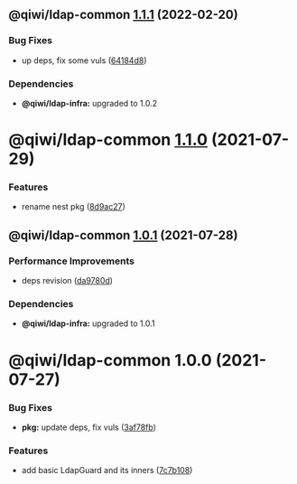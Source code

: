 ## @qiwi/ldap-common [1.1.1](https://github.com/qiwi/ldap/compare/@qiwi/ldap-common@1.1.0...@qiwi/ldap-common@1.1.1) (2022-02-20)


### Bug Fixes

* up deps, fix some vuls ([64184d8](https://github.com/qiwi/ldap/commit/64184d8b77ede3edc1858d33c73b8ff4b018d412))





### Dependencies

* **@qiwi/ldap-infra:** upgraded to 1.0.2

# @qiwi/ldap-common [1.1.0](https://github.com/qiwi/ldap/compare/@qiwi/ldap-common@1.0.1...@qiwi/ldap-common@1.1.0) (2021-07-29)


### Features

* rename nest pkg ([8d9ac27](https://github.com/qiwi/ldap/commit/8d9ac27ba5b0d3819da064463e5b399caf08d264))

## @qiwi/ldap-common [1.0.1](https://github.com/qiwi/ldap/compare/@qiwi/ldap-common@1.0.0...@qiwi/ldap-common@1.0.1) (2021-07-28)


### Performance Improvements

* deps revision ([da9780d](https://github.com/qiwi/ldap/commit/da9780d8404897a40a9536989ff51e8001eb31b1))





### Dependencies

* **@qiwi/ldap-infra:** upgraded to 1.0.1

# @qiwi/ldap-common 1.0.0 (2021-07-27)


### Bug Fixes

* **pkg:** update deps, fix vuls ([3af78fb](https://github.com/qiwi/ldap/commit/3af78fb9d953b56c9344a713c3c6a40faba1baed))


### Features

* add basic LdapGuard and its inners ([7c7b108](https://github.com/qiwi/ldap/commit/7c7b1088c140eeca875b77d47c08059969c302a7))
